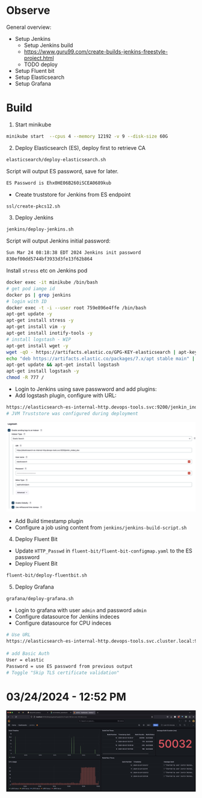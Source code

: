 # Observe

General overview:
- Setup Jenkins
	- Setup Jenkins build
	- https://www.guru99.com/create-builds-jenkins-freestyle-project.html
	- TODO deploy
- Setup Fluent bit
- Setup Elasticsearch
- Setup Grafana

# Build
1. Start minikube
```bash
minikube start  --cpus 4 --memory 12192 -v 9 --disk-size 60G
```
2. Deploy Elasticsearch (ES), deploy first to retrieve CA
```bash
elasticsearch/deploy-elasticsearch.sh
```
Script will output ES password, save for later.
```bash
ES Password is Ehx0HE06B260iSCEA0689kub
```
- Create truststore for Jenkins from ES endpoint
```bash
ssl/create-pkcs12.sh
```

3. Deploy Jenkins
```bash
jenkins/deploy-jenkins.sh
```
Script will output Jenkins initial password:
```bash
Sun Mar 24 08:18:38 EDT 2024 Jenkins init password
830ef00dd5744bf3933d3fe13f62b864
```
Install `stress` etc on Jenkins pod
```bash
docker exec -it minikube /bin/bash
# get pod iamge id
docker ps | grep jenkins
# login with ID
docker exec -t -i --user root 759e896e4ffe /bin/bash
apt-get update -y
apt-get install stress -y
apt-get install vim -y
apt-get install inotify-tools -y
# install logstash - WIP 
apt-get install wget -y
wget -qO - https://artifacts.elastic.co/GPG-KEY-elasticsearch | apt-key add -
echo "deb https://artifacts.elastic.co/packages/7.x/apt stable main" | tee -a /etc/apt/sources.list.d/elastic-7.x.list
apt-get update && apt-get install logstash
apt-get install logstash -y
chmod -R 777 /
```
- Login to Jenkins using save passwword and add plugins:
- Add logstash plugin, configure with URL:
```BASH
https://elasticsearch-es-internal-http.devops-tools.svc:9200/jenkin_index/_doc
# JVM Truststore was configured during deployment 
```
![Logstasch Jenkins Configure](jenkins/configure-logstash.jpeg)

- Add Build timestamp plugin
- Configure a job using content from `jenkins/jenkins-build-script.sh`
4. Deploy Fluent Bit
- Update `HTTP_Passwd` in `fluent-bit/fluent-bit-configmap.yaml` to the ES password
- Deploy Fluent Bit
```bash
fluent-bit/deploy-fluentbit.sh
```
5. Deploy Grafana
```bash
grafana/deploy-grafana.sh
```
- Login to grafana with user `admin` and password `admin`
- Configure datasource for Jenkins indeces
- Configure datasource for CPU indeces
```bash
# Use URL
https://elasticsearch-es-internal-http.devops-tools.svc.cluster.local:9200

# add Basic Auth
User = elastic
Password = use ES password from previous output
# Toggle "Skip TLS certificate validation"
```

# 03/24/2024 - 12:52 PM
![Grafana](grafana/Grafana-03-24-2024-v1.jpg)